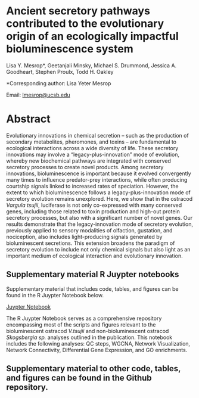 # Ancient secretory pathways contributed to the evolutionary origin of an ecologically impactful bioluminescence system

Lisa Y. Mesrop*, Geetanjali Minsky,  Michael S. Drummond, Jessica A. Goodheart, Stephen Proulx, Todd H. Oakley

*Corresponding author: Lisa Yeter Mesrop

Email: lmesrop@ucsb.edu 

# Abstract 

Evolutionary innovations in chemical secretion – such as the production of secondary metabolites, pheromones, and toxins – are fundamental to ecological interactions across a wide diversity of life. These secretory innovations may involve a “legacy-plus-innovation” mode of evolution, whereby new biochemical pathways are integrated with conserved secretory processes to create novel products. Among secretory innovations, bioluminescence is important because it evolved convergently many times to influence predator-prey interactions, while often producing courtship signals linked to increased rates of speciation. However, the extent to which bioluminescence follows a legacy-plus-innovation mode of secretory evolution remains unexplored. Here, we show that in the ostracod *Vargula tsujii*, luciferase is not only co-expressed with many conserved genes, including those related to toxin production and high-out protein secretory processes, but also with a significant number of novel genes. Our results demonstrate that the legacy-innovation mode of secretory evolution, previously applied to sensory modalities of olfaction, gustation, and nociception, also includes light-producing signals generated by bioluminescent secretions. This extension broadens the paradigm of secretory evolution to include not only chemical signals but also light as an important medium of ecological interaction and evolutionary innovation.

## Supplementary material R Juypter notebooks 

Supplementary material that includes code, tables, and figures can be found in the R Juypter Notebook below. 

[Juypter Notebook](https://lmesrop.github.io/BCN_publication/Jupyter_NB_1/BCN_supp_Luminous_and_Non-Luminous_Ostracods_Mesrop_GITHUB.html)

The R Juypter Notebook serves as a comprehensive repository encompassing most of the scripts and figures relevant to the bioluminescent ostracod *V.tsujii* and non-bioluminescent ostracod *Skogsbergia sp.* analyses outlined in the publication. This notebook includes the following analyses: QC steps, WGCNA, Network Visualization, Network Connectivity, Differential Gene Expression, and GO enrichments.


## Supplementary material to other code, tables, and figures can be found in the Github repository. 


